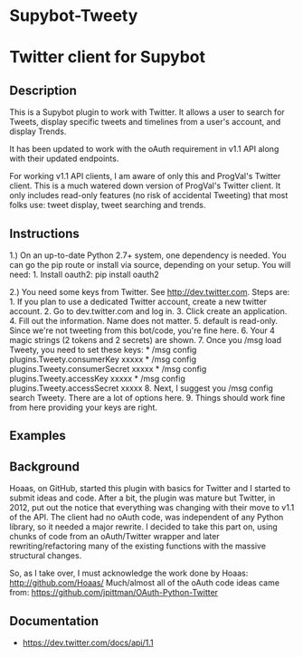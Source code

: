 Supybot-Tweety
======

# Twitter client for Supybot

Description
-----------
    
This is a Supybot plugin to work with Twitter. It allows a user to search for Tweets,
display specific tweets and timelines from a user's account, and display Trends.

It has been updated to work with the oAuth requirement in v1.1 API along with their
updated endpoints.

For working v1.1 API clients, I am aware of only this and ProgVal's Twitter client.
This is a much watered down version of ProgVal's Twitter client. It only includes
read-only features (no risk of accidental Tweeting) that most folks use: 
tweet display, tweet searching and trends.

Instructions
------------
1.) On an up-to-date Python 2.7+ system, one dependency is needed. 
    You can go the pip route or install via source, depending on your setup. You will need:
    1. Install oauth2: pip install oauth2

2.) You need some keys from Twitter. See http://dev.twitter.com. Steps are:
    1. If you plan to use a dedicated Twitter account, create a new twitter account.
    2. Go to dev.twitter.com and log in. 
    3. Click create an application.
    4. Fill out the information. Name does not matter. 
    5. default is read-only. Since we're not tweeting from this bot/code, you're fine here.
    6. Your 4 magic strings (2 tokens and 2 secrets) are shown.
    7. Once you /msg <bot> load Tweety, you need to set these keys:
        * /msg <bot> config plugins.Tweety.consumerKey xxxxx
        * /msg <bot> config plugins.Tweety.consumerSecret xxxxx
        * /msg <bot> config plugins.Tweety.accessKey xxxxx
        * /msg <bot> config plugins.Tweety.accessSecret xxxxx
    8. Next, I suggest you /msg <bot> config search Tweety. There are a lot of options here.
    9. Things should work fine from here providing your keys are right.

Examples
--------

Background
----------
Hoaas, on GitHub, started this plugin with basics for Twitter and I started to submit
ideas and code. After a bit, the plugin was mature but Twitter, in 2012, put out the 
notice that everything was changing with their move to v1.1 of the API. The client had
no oAuth code, was independent of any Python library, so it needed a major rewrite. I 
decided to take this part on, using chunks of code from an oAuth/Twitter wrapper and
later rewriting/refactoring many of the existing functions with the massive structural
changes.

So, as I take over, I must acknowledge the work done by Hoaas:
http://github.com/Hoaas/
Much/almost all of the oAuth code ideas came from:
https://github.com/jpittman/OAuth-Python-Twitter

Documentation
-------------

* https://dev.twitter.com/docs/api/1.1
